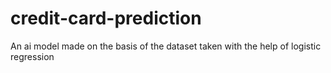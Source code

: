 # credit-card-prediction
An ai model made on the basis of the dataset taken with the help of logistic regression
